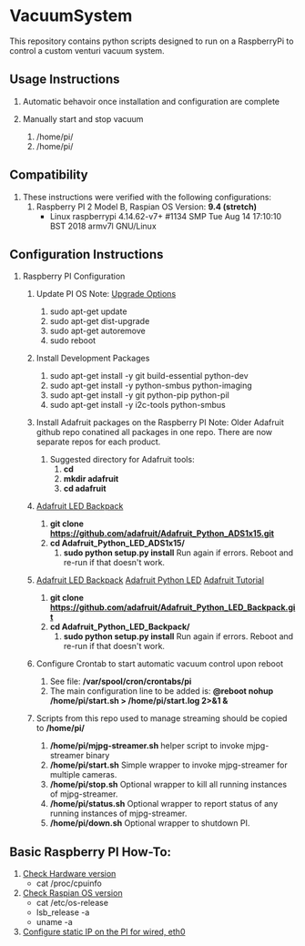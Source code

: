 # VacuumSystem
This repository contains python scripts designed to run on a RaspberryPi to control a custom venturi vacuum system.

## Usage Instructions
1. Automatic behavoir once installation and configuration are complete

1. Manually start and stop vacuum
   1. /home/pi/
   1. /home/pi/


## Compatibility
1. These instructions were verified with the following configurations:
   1. Raspberry PI 2 Model B, Raspian OS Version: **9.4 (stretch)**
      - Linux raspberrypi 4.14.62-v7+ #1134 SMP Tue Aug 14 17:10:10 BST 2018 armv7l GNU/Linux


## Configuration Instructions
1. Raspberry PI Configuration
   1. Update PI OS
      Note: [Upgrade Options](https://askubuntu.com/questions/81585/what-is-dist-upgrade-and-why-does-it-upgrade-more-than-upgrade)
      1. sudo apt-get update
      1. sudo apt-get dist-upgrade
      1. sudo apt-get autoremove
      1. sudo reboot

   1. Install Development Packages
      1. sudo apt-get install -y git build-essential python-dev
      1. sudo apt-get install -y python-smbus python-imaging
      1. sudo apt-get install -y git python-pip python-pil
      1. sudo apt-get install -y i2c-tools python-smbus

   1. Install Adafruit packages on the Raspberry PI
      Note: Older Adafruit github repo conatined all packages in one repo. There are now separate repos for each product.

      1. Suggested directory for Adafruit tools:
         1. **cd**
         1. **mkdir adafruit**
         1. **cd adafruit**

     1. [Adafruit LED Backpack](https://learn.adafruit.com/adafruit-led-backpack/0-dot-56-seven-segment-backpack)
         1. **git clone https://github.com/adafruit/Adafruit_Python_ADS1x15.git**
         1. **cd Adafruit_Python_LED_ADS1x15/**
            1. **sudo python setup.py install** Run again if errors. Reboot and re-run if that doesn't work.

     1. [Adafruit LED Backpack](https://learn.adafruit.com/adafruit-led-backpack/0-dot-56-seven-segment-backpack)
        [Adafruit Python LED](https://learn.adafruit.com/matrix-7-segment-led-backpack-with-the-raspberry-pi?view=all)
        [Adafruit Tutorial](https://learn.adafruit.com/adafruit-led-backpack)
         1. **git clone https://github.com/adafruit/Adafruit_Python_LED_Backpack.git**
         1. **cd Adafruit_Python_LED_Backpack/**
            1. **sudo python setup.py install** Run again if errors. Reboot and re-run if that doesn't work.

   1. Configure Crontab to start automatic vacuum control upon reboot
      1. See file: **/var/spool/cron/crontabs/pi**
      1. The main configuration line to be added is:
         **@reboot nohup /home/pi/start.sh > /home/pi/start.log 2>&1 &**

   1. Scripts from this repo used to manage streaming should be copied to **/home/pi/**
      1. **/home/pi/mjpg-streamer.sh** helper script to invoke mjpg-streamer binary
      1. **/home/pi/start.sh** Simple wrapper to invoke mjpg-streamer for multiple cameras.
      1. **/home/pi/stop.sh** Optional wrapper to kill all running instances of mjpg-streamer.
      1. **/home/pi/status.sh** Optional wrapper to report status of any running instances of mjpg-streamer.
      1. **/home/pi/down.sh** Optional wrapper to shutdown PI.

## Basic Raspberry PI How-To:
1. [Check Hardware version](https://elinux.org/RPi_HardwareHistory)
   - cat /proc/cpuinfo
1. [Check Raspian OS version](https://www.meccanismocomplesso.org/en/how-to-raspberry-checking-raspbian-version-update-upgrade/)
   - cat /etc/os-release
   - lsb_release -a
   - uname -a
1. [Configure static IP on the PI for wired, eth0](https://www.raspberrypi.org/forums/viewtopic.php?t=191140)

